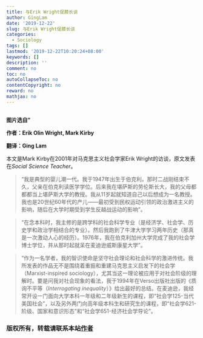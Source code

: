 ```yaml
---
title: 与Erik Wright促膝长谈
author: GingLam
date: '2019-12-22'
slug: 与Erik Wright促膝长谈
categories:
  - Sociology
tags: []
lastmod: '2019-12-22T10:20:24+08:00'
keywords: []
description: ''
comment: no
toc: no
autoCollapseToc: no
contentCopyright: no
reward: no
mathjax: no
---
```

<div align=center><img src=""></div>
<div align=center>
</div>

**图片选自”**

**作者：Erik Olin Wright, Mark Kirby**

**翻译：Ging Lam**

本文是Mark Kirby在2001年对马克思主义社会学家Erik Wright的访谈，原文发表在*Social Science Teacher*。

> “我是典型的婴儿潮一代。我于1947年出生于伯克利。那时二战刚结束不久，父亲在伯克利读医学学位。后来我在堪萨斯的劳伦斯长大，我的父母都都都当上堪萨斯大学的教授。我从11岁起就知道自己以后想成为一名教授。我也是20世纪60年代的产儿——最初受到民权运动引领的政治激进主义的影响，随后在大学时期受到学生反越战运动的影响”。

> “在念本科时，我主修的是跨学科的社会科学专业（是经济学、社会学、历史学和政治学相结合的专业）。然后我跑到了牛津大学学习两年历史（那真是一次激动人心的经历）。1976年，我在伯克利加州大学完成了我的社会学博士学位，并从那时起就呆在麦迪逊威斯康星大学”。

>“作为一名学者，我的智识使命是坚守社会理论和社会科学的激进传统。我所发表的作品无不是围绕着重振和重建马克思主义启发下的社会学（Marxist-inspired sociology），尤其当这一理论被应用于对社会阶级的理解时。要是问我对社会现象的看法，我于1994年在Verso出版社出版的《质询不平等（*Interrogating inequality*）》给出最好的总结。在麦迪逊，我经常开设一门面向大学本科一年级和二年级新生的课程，即“社会学125-当代美国社会”，以及另外两门向高年级本科生和研究生的课程，即“社会学621-阶级、国家和意识形态”和“社会学651-经济社会学导论”。

<!--more-->





### 版权所有，转载请联系本站[作者](mailto:linj83@mail2.sysu.edu.cn)
